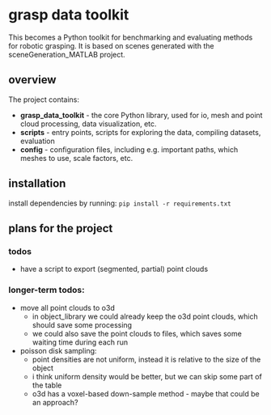 # grasp data toolkit

This becomes a Python toolkit for benchmarking and evaluating methods for robotic grasping.
It is based on scenes generated with the sceneGeneration_MATLAB project.

## overview

The project contains:
- **grasp_data_toolkit** - the core Python library, used for io, mesh and point cloud processing, data visualization, etc.
- **scripts** - entry points, scripts for exploring the data, compiling datasets, evaluation
- **config** - configuration files, including e.g. important paths, which meshes to use, scale factors, etc.

## installation

install dependencies by running:
``
pip install -r requirements.txt
``

## plans for the project
### todos
- have a script to export (segmented, partial) point clouds

### longer-term todos:
- move all point clouds to o3d
    - in object_library we could already keep the o3d point clouds, which should save some processing
    - we could also save the point clouds to files, which saves some waiting time during each run
- poisson disk sampling:
    - point densities are not uniform, instead it is relative to the size of the object
    - i think uniform density would be better, but we can skip some part of the table
    - o3d has a voxel-based down-sample method - maybe that could be an approach?

